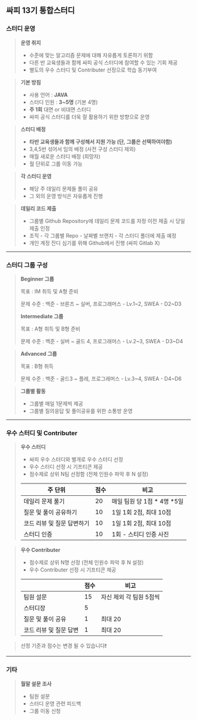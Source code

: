 ## 싸피 13기 통합스터디

### 스터디 운영

> **운영 취지**
> 
> - 수준에 맞는 알고리즘 문제에 대해 자유롭게 토론하기 위함
> - 다른 반 교육생들과 함께 싸피 공식 스터디에 참여할 수 있는 기회 제공
> - 별도의 우수 스터디 및 Contributer 선정으로 학습 동기부여

> **기본 방침**
> 
> - 사용 언어 : **JAVA**
> - 스터디 인원 : **3~5명** (기본 4명)
> - **주 1회** 대면 or 비대면 스터디
> - 싸피 공식 스터디를 더욱 잘 활용하기 위한 방향으로 운영

> **스터디 배정**
> 
> - **타반 교육생들과 함께 구성해서 지원 가능 (단, 그룹은 선택하여야함)**
> - 3,4,5반 섞어서 임의 배정 (사전 구성 스터디 제외)
> - 매월 새로운 스터디 배정 (희망자)
> - 월 단위로 그룹 이동 가능

> **각 스터디 운영**
> 
> - 해당 주 데일리 문제들 풀이 공유
> - 그 외의 운영 방식은 자유롭게 진행

> **데일리 코드 제출**
> 
> - 그룹별 Github Repository에 데일리 문제 코드를 자정 이전 제출 시 당일 제출 인정
> - 조직 - 각 그룹별 Repo - 날짜별 브랜치 - 각 스터디 폴더에 제출 예정
> - 개인 계정 잔디 심기를 위해 Github에서 진행 (싸피 Gitlab X)
 
---

### 스터디 그룹 구성

> **Beginner 그룹**
> 
> 
> 목표 : IM 취득 및 A형 준비
> 
> 문제 수준 : 백준 - 브론즈 ~ 실버, 프로그래머스 - Lv.1~2, SWEA - D2~D3
>
> 
> **Intermediate 그룹**
> 
> 
> 목표 : A형 취득 및 B형 준비
> 
> 문제 수준 : 백준 - 실버 ~ 골드 4, 프로그래머스 - Lv.2~3, SWEA - D3~D4
> 

> **Advanced 그룹**
> 
> 
> 목표 : B형 취득
> 
> 문제 수준 : 백준 - 골드3 ~ 플레, 프로그래머스 - Lv.3~4, SWEA - D4~D6
> 

> **그룹별 활동**
> 
> - 그룹별 매일 1문제씩 제공
> - 그룹별 질의응답 및 풀이공유를 위한 소통방 운영

---

### 우수 스터디 및 Contributer

> **우수 스터디**
> 
> - 싸피 우수 스터디와 별개로 우수 스터디 선정
> - 우수 스터디 선정 시 기프티콘 제공
> - 점수제로 상위 N팀 선정함 (전체 인원수 파악 후 N 설정)
> 
> | 주 단위 | 점수 | 비고 |
> | --- | --- | --- |
> | 데일리 문제 풀기 | 20 | 매일 팀원 당 1점 * 4명 *5일 |
> | 질문 및 풀이 공유하기 | 10 | 1일 1회 2점, 최대 10점 |
> | 코드 리뷰 및 질문 답변하기 | 10 | 1일 1회 2점, 최대 10점 |
> | 스터디 인증 | 10 | 1회 - 스티디 인증 사진 |

> **우수 Contributer**
> 
> - 점수제로 상위 N명 선정 (전체 인원수 파악 후 N 설정)
> - 우수 Contributer 선정 시 기프티콘 제공
> 
> |  | 점수 | 비고 |
> | --- | --- | --- |
> | 팀원 설문 | 15 | 자신 제외 각 팀원 5점씩 |
> | 스터디장 | 5 |  |
> | 질문 및 풀이 공유 | 1 | 최대 20 |
> | 코드 리뷰 및 질문 답변 | 1 | 최대 20 |

> 선정 기준과 점수는 변경 될 수 있습니다❗️

---

### 기타

> **월말 설문 조사**
> 
> - 팀원 설문
> - 스터디 운영 관련 피드백
> - 그룹 이동 신청

